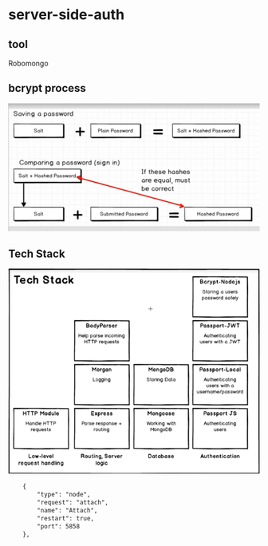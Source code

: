 # server-side-auth


## tool 
Robomongo

## bcrypt process
![bcrypt](./bcrypt_process.png)

## Tech Stack
![Tech Stack](./server_auth_tech_stack.png)


        {
            "type": "node",
            "request": "attach",
            "name": "Attach",
            "restart": true,
            "port": 5858
        },
